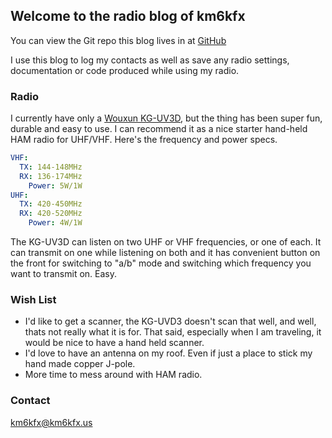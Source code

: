 ## Welcome to the radio blog of km6kfx

You can view the Git repo this blog lives in at [GitHub](https://github.com/russelltadams/km6kfx/)

I use this blog to log my contacts as well as save any radio settings,
documentation or code produced while using my radio.

### Radio

I currently have only a [Wouxun KG-UV3D](https://powerwerx.com/wouxun-kguv3d-handheld-amateur-radio), but the thing has been super fun, durable and
easy to use. I can recommend it as a nice starter hand-held
HAM radio for UHF/VHF. Here's the frequency and power specs.

```yaml
VHF:
  TX: 144-148MHz
  RX: 136-174MHz
    Power: 5W/1W
UHF:
  TX: 420-450MHz
  RX: 420-520MHz
    Power: 4W/1W
```
The KG-UV3D can listen on two UHF or VHF frequencies, or
one of each. It can transmit on one while listening on both
and it has convenient button on the front for switching to
"a/b" mode and switching which frequency you want to transmit
on. Easy.

### Wish List
- I'd like to get a scanner, the KG-UVD3 doesn't scan that
well, and well, thats not really what it is for. That said, especially when I am traveling, it would be nice to have a
hand held scanner.
- I'd love to have an antenna on my roof. Even if just a place to stick my hand made copper J-pole.
- More time to mess around with HAM radio.

### Contact

<km6kfx@km6kfx.us>
